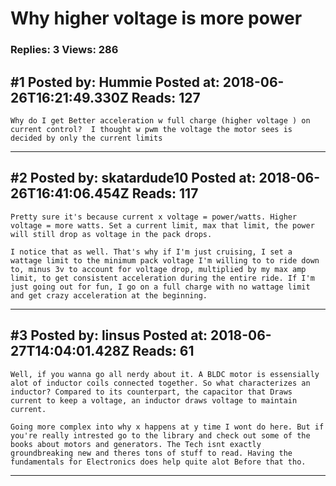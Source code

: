 # Why higher voltage is more power

### Replies: 3 Views: 286

## \#1 Posted by: Hummie Posted at: 2018-06-26T16:21:49.330Z Reads: 127

```
Why do I get Better acceleration w full charge (higher voltage ) on current control?  I thought w pwm the voltage the motor sees is decided by only the current limits
```

---
## \#2 Posted by: skatardude10 Posted at: 2018-06-26T16:41:06.454Z Reads: 117

```
Pretty sure it's because current x voltage = power/watts. Higher voltage = more watts. Set a current limit, max that limit, the power will still drop as voltage in the pack drops.

I notice that as well. That's why if I'm just cruising, I set a wattage limit to the minimum pack voltage I'm willing to to ride down to, minus 3v to account for voltage drop, multiplied by my max amp limit, to get consistent acceleration during the entire ride. If I'm just going out for fun, I go on a full charge with no wattage limit and get crazy acceleration at the beginning.
```

---
## \#3 Posted by: linsus Posted at: 2018-06-27T14:04:01.428Z Reads: 61

```
Well, if you wanna go all nerdy about it. A BLDC motor is essensially alot of inductor coils connected together. So what characterizes an inductor? Compared to its counterpart, the capacitor that Draws current to keep a voltage, an inductor draws voltage to maintain current.

Going more complex into why x happens at y time I wont do here. But if you're really intrested go to the library and check out some of the books about motors and generators. The Tech isnt exactly groundbreaking new and theres tons of stuff to read. Having the fundamentals for Electronics does help quite alot Before that tho.
```

---
